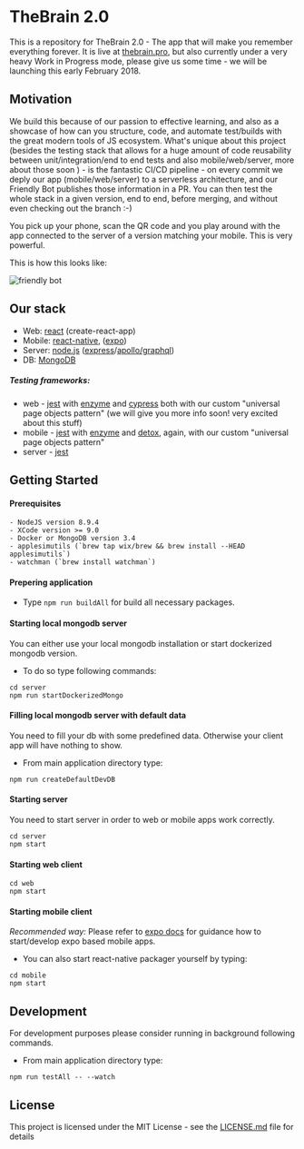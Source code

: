 # TheBrain 2.0 
This is a repository for TheBrain 2.0 - The app that will make you remember everything forever.
It is live at [thebrain.pro](https://thebrain.pro), but also currently under a very heavy Work in Progress mode, please give us some time - we will be launching this early February 2018.
## Motivation
We build this because of our passion to effective learning, and also as a showcase of how can you structure, code, and automate test/builds with the great modern tools of JS ecosystem.
What's unique about this project (besides the testing stack that allows for a huge amount of code reusability between unit/integration/end to end tests and also mobile/web/server, more about those soon ) - is the fantastic CI/CD pipeline - on every commit we deply our app (mobile/web/server) to a serverless architecture, and our Friendly Bot publishes those information in a PR. You can then test the whole stack in a given version, end to end, before merging, and without even checking out the branch :-)

You pick up your phone, scan the QR code and you play around with the app connected to the server of a version matching your mobile. This is very powerful.

This is how this looks like: 

![friendly bot](http://i63.tinypic.com/ilccvs.jpg)


## Our stack
* Web: [react](https://reactjs.org/) (create-react-app)
* Mobile: [react-native](https://facebook.github.io/react-native/), ([expo](https://expo.io/))
* Server: [node.js](https://nodejs.org) ([express](https://expressjs.com/)/[apollo/graphql](https://www.apollographql.com/))
* DB: [MongoDB](https://www.mongodb.com)
##### Testing frameworks:
* web - [jest](https://facebook.github.io/jest/) with [enzyme](https://github.com/airbnb/enzyme) and [cypress](https://www.cypress.io/) both with our custom "universal page objects pattern" (we will give you more info soon! very excited about this stuff)
* mobile - [jest](https://facebook.github.io/jest/) with [enzyme](https://github.com/airbnb/enzyme) and [detox](https://github.com/wix/detox), again, with our custom "universal page objects pattern"
* server - [jest](https://facebook.github.io/jest/)
## Getting Started
#### Prerequisites
```
- NodeJS version 8.9.4
- XCode version >= 9.0
- Docker or MongoDB version 3.4
- applesimutils (`brew tap wix/brew && brew install --HEAD applesimutils`)
- watchman (`brew install watchman`)
```
#### Prepering application
- Type `npm run buildAll` for build all necessary packages.

#### Starting local mongodb server
You can either use your local mongodb installation or start dockerized mongodb version. 
* To do so type following commands:
```
cd server
npm run startDockerizedMongo
```
#### Filling local mongodb server with default data
You need to fill your db with some predefined data. Otherwise your client app will have nothing to show.
 * From main application directory type:
```
npm run createDefaultDevDB
```
#### Starting server
You need to start server in order to web or mobile apps work correctly.
```
cd server
npm start
```
#### Starting web client
```
cd web
npm start
```
#### Starting mobile client
*Recommended way:* Please refer to [expo docs](https://docs.expo.io/versions/latest/introduction/installation.html) for guidance how to start/develop expo based mobile apps.
* You can also start react-native packager yourself by typing:
```
cd mobile
npm start
```
## Development
For development purposes please consider running in background following commands. 
* From main application directory type:
```
npm run testAll -- --watch
```

## License
This project is licensed under the MIT License - see the [LICENSE.md](LICENSE.md) file for details
